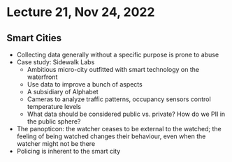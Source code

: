 # Lecture 21, Nov 24, 2022

## Smart Cities

* Collecting data generally without a specific purpose is prone to abuse
* Case study: Sidewalk Labs
	* Ambitious micro-city outfitted with smart technology on the waterfront
	* Use data to improve a bunch of aspects
	* A subsidiary of Alphabet
	* Cameras to analyze traffic patterns, occupancy sensors control temperature levels
	* What data should be considered public vs. private? How do we PII in the public sphere?
* The panopticon: the watcher ceases to be external to the watched; the feeling of being watched changes their behaviour, even when the watcher might not be there
* Policing is inherent to the smart city


